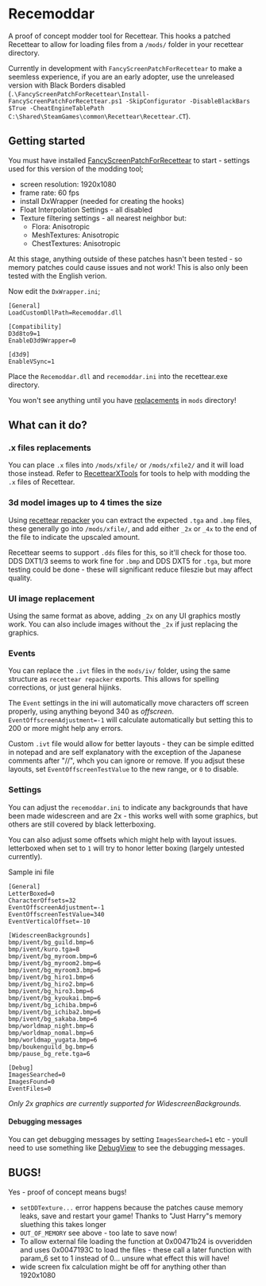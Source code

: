 # Recemoddar
A proof of concept modder tool for Recettear. This hooks a patched Recettear
to allow for loading files from a `/mods/` folder in your recettear directory.

Currently in development with `FancyScreenPatchForRecettear` to make a seemless
experience, if you are an early adopter, use the unreleased version with Black Borders disabled
(`.\FancyScreenPatchForRecettear\Install-FancyScreenPatchForRecettear.ps1 -SkipConfigurator -DisableBlackBars $True -CheatEngineTablePath C:\Shared\SteamGames\common\Recettear\Recettear.CT`).

## Getting started
You must have installed [FancyScreenPatchForRecettear](https://github.com/just-harry/FancyScreenPatchForRecettear) to
start - settings used for this version of the modding tool;
- screen resolution: 1920x1080
- frame rate: 60 fps
- install DxWrapper (needed for creating the hooks)
- Float Interpolation Settings - all disabled
- Texture filtering settings - all nearest neighbor but:
	- Flora: Anisotropic
	- MeshTextures: Anisotropic
	- ChestTextures: Anisotropic

At this stage, anything outside of these patches hasn't been tested - so memory
patches could cause issues and not work! This is also only been tested with
the English verion.

Now edit the `DxWrapper.ini`;
```
[General]
LoadCustomDllPath=Recemoddar.dll

[Compatibility]
D3d8to9=1
EnableD3d9Wrapper=0

[d3d9]
EnableVSync=1
```

Place the `Recemoddar.dll` and `recemoddar.ini` into the recettear.exe directory.

You won't see anything until you have [replacements](https://www.nexusmods.com/recettearanitemshopstale/mods/2) in `mods` directory!

## What can it do?

### .x files replacements
You can place `.x` files into `/mods/xfile/` or `/mods/xfile2/` and it will
load those instead. Refer to [RecettearXTools](https://github.com/ribeena/RecettearXTools) for tools
to help with modding the `.x` files of Recettear.

### 3d model images up to 4 times the size
Using [recettear repacker](https://github.com/UnrealPowerz/recettear-repacker) you can extract the
expected `.tga` and `.bmp` files, these generally go into `/mods/xfile/`,
and add either `_2x` or `_4x` to the end of the file to indicate the upscaled
amount.

Recettear seems to support `.dds` files for this, so it'll check for those too.
DDS DXT1/3 seems to work fine for `.bmp` and DDS DXT5 for `.tga`, but more testing
could be done - these will significant reduce fileszie but may affect quality.

### UI image replacement
Using the same format as above, adding `_2x` on any UI graphics mostly work.
You can also include images without the `_2x` if just replacing the graphics.

### Events
You can replace the `.ivt` files in the `mods/iv/` folder, using the same
structure as `recettear repacker` exports. This allows for spelling corrections,
or just general hijinks.

The `Event` settings in the ini will automatically move characters off screen 
properly, using anything beyond 340 as _offscreen_. `EventOffscreenAdjustment=-1` 
will calculate automatically but setting this to 200 or more might help any errors.

Custom `.ivt` file would allow for better layouts - they can be simple editted in 
notepad and are self explanatory with the exception of the Japanese comments 
after "//", whch you can ignore or remove. If you adjsut these layouts, set
`EventOffscreenTestValue` to the new range, or `0` to disable. 

### Settings
You can adjust the `recemoddar.ini` to indicate any backgrounds that have
been made widescreen and are 2x - this works well with some graphics,
but others are still covered by black letterboxing.

You can also adjust some offsets which might help with layout issues. 
letterboxed when set to `1` will try to honor letter boxing (largely 
untested currently).

Sample ini file
```
[General]
LetterBoxed=0
CharacterOffsets=32
EventOffscreenAdjustment=-1
EventOffscreenTestValue=340
EventVerticalOffset=-10

[WidescreenBackgrounds]
bmp/ivent/bg_guild.bmp=6
bmp/ivent/kuro.tga=8
bmp/ivent/bg_myroom.bmp=6
bmp/ivent/bg_myroom2.bmp=6
bmp/ivent/bg_myroom3.bmp=6
bmp/ivent/bg_hiro1.bmp=6
bmp/ivent/bg_hiro2.bmp=6
bmp/ivent/bg_hiro3.bmp=6
bmp/ivent/bg_kyoukai.bmp=6
bmp/ivent/bg_ichiba.bmp=6
bmp/ivent/bg_ichiba2.bmp=6
bmp/ivent/bg_sakaba.bmp=6
bmp/worldmap_night.bmp=6
bmp/worldmap_nomal.bmp=6
bmp/worldmap_yugata.bmp=6
bmp/boukenguild_bg.bmp=6
bmp/pause_bg_rete.tga=6

[Debug]
ImagesSearched=0
ImagesFound=0
EventFiles=0
```
_Only 2x graphics are currently supported for WidescreenBackgrounds._

#### Debugging messages
You can get debugging messages by setting `ImagesSearched=1` etc - youll need
to use something like [DebugView](https://learn.microsoft.com/en-us/sysinternals/downloads/debugview)
to see the debugging messages.

## BUGS!
Yes - proof of concept means bugs!
- `setDDTexture...` error happens because the patches cause memory leaks, save
  and restart your game! Thanks to "Just Harry"s memory sluething this takes longer
- `OUT_OF_MEMORY` see above - too late to save now!
- To allow external file loading the function at 0x00471b24 is ovveridden and
  uses 0x0047193C to load the files - these call a later function with param_6 
  set to 1 instead of 0... unsure what effect this will have!
- wide screen fix calculation might be off for anything other than 1920x1080